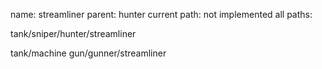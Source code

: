 name: streamliner
parent: hunter
current path: not implemented
all paths:

  tank/sniper/hunter/streamliner

  tank/machine gun/gunner/streamliner
